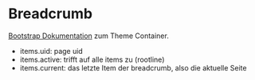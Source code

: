 # Breadcrumb

[Bootstrap Dokumentation](https://getbootstrap.com/docs/5.1/components/breadcrumb/) zum Theme Container.

- items.uid: page uid
- items.active: trifft auf alle items zu (rootline)
- items.current: das letzte Item der breadcrumb, also die aktuelle Seite
